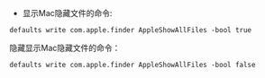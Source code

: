 - 显示Mac隐藏文件的命令:  
``` 
defaults write com.apple.finder AppleShowAllFiles -bool true 
```  
隐藏显示Mac隐藏文件的命令： 
``` 
defaults write com.apple.finder AppleShowAllFiles -bool false  
```  